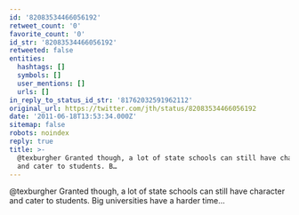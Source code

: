 ```yaml
---
id: '82083534466056192'
retweet_count: '0'
favorite_count: '0'
id_str: '82083534466056192'
retweeted: false
entities:
  hashtags: []
  symbols: []
  user_mentions: []
  urls: []
in_reply_to_status_id_str: '81762032591962112'
original_url: https://twitter.com/jth/status/82083534466056192
date: '2011-06-18T13:53:34.000Z'
sitemap: false
robots: noindex
reply: true
title: >-
  @texburgher Granted though, a lot of state schools can still have character
  and cater to students. B…
---
```


@texburgher Granted though, a lot of state schools can still have character and cater to students. Big universities have a harder time...